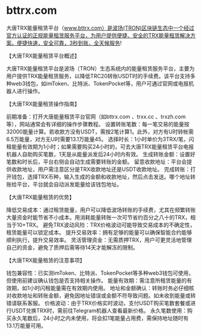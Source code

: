 # bttrx.com
大唐TRX能量租赁平台（www.bttrx.com）是波场(TRON)区块链生态中一个经过官方认证的正规能量租赁服务平台，为用户提供便捷、安全的TRX能量租赁解决方案。便捷快速，安全可靠，3秒到账，全天候服务!

【大唐TRX能量租赁平台概述】

大唐TRX能量租赁平台是波场（TRON）生态系统内的能量租赁服务平台，主要为用户提供TRX能量租赁服务，以降低TRC20转账USDT时的手续费。该平台支持多种web3钱包，如imToken、比特派、TokenPocket等，用户可通过官网或电报机器人进行操作。

【大唐TRX能量租赁操作指南】

前期准备：打开大唐能量租赁平台官网（如bttrx.com 、trxx.cc 、trxzh.com 等），网站通常会有详细的操作步骤教程。
设置转账笔数：每一笔交易的能量按32000能量计算。若收款方没有USDT，需按2笔计算1。此外，对方有U时转帐需6.5万能量，对方无U时需要13.1万能量45。
选择时长：1小时单价为3TRX/笔，闪租能量有效期为1小时；如果需要购买24小时的，可去大唐TRX能量租赁平台电报机器人自助购买笔数，1天是从能量派发后24小时内有效。
生成转账金额：设置好笔数和时长后，平台右侧会自动生成需要转账的金额。
留意收款地址：平台会提供收款地址，用户需注意区分是TRX收款地址还是USDT收款地址。
完成转账：打开钱包，选择TRX币种，输入生成的金额和收款地址，然后点击发送。哪个地址转账给平台，平台就会自动派发能量给该钱包地址。

【大唐TRX能量租赁的优势】

降低交易成本：通过租赁能量，用户可以降低波场转账的手续费，尤其在频繁转账大量资金时能节省不小成本。用消耗能量转账一次可节省约百分之八十的TRX，相当于10+TRX。
避免TRX波动风险：TRX价格波动可能导致交易成本的不确定性，租赁能量可以锁定成本。
提升交易效率：拥有足够的能量可以确保智能合约能够顺利执行，提升交易效率。
灵活管理资金：无需质押TRX，用户可更灵活地管理自己的资金，避免了质押后需等待14天才能解冻的限制。


【大唐TRX能量租赁的注意事项】

钱包兼容性：已实测imToken、比特派、TokenPocket等多种web3钱包可使用，但使用前建议确认钱包是否支持相关操作。
能量有效期：需注意所租赁能量的有效期，如1小时闪租能量需在有效期内使用。
地址和金额确认：转账时务必仔细核对收款地址和转账金额，避免因地址错误或金额不符导致问题。如未收到能量或转错请联系客服。
价格波动：由于TRX价格实时波动，支付USDT购买笔数套餐或进行USDT兑换TRX时，需前往Telegram机器人查看最新价格。
永久笔数使用：购买永久笔数后，24小时之内未使用，将会扣1笔能量占用费，需保持地址随时有13.1万能量可用。
